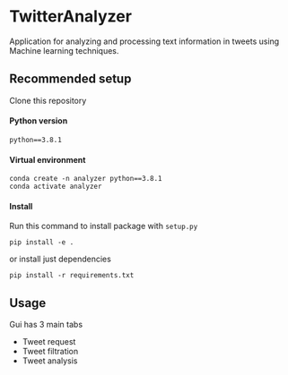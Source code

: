 # TwitterAnalyzer

Application for analyzing and processing text information in tweets using Machine learning techniques.

## Recommended setup
Clone this repository

#### Python version 
`python==3.8.1`

#### Virtual environment
    conda create -n analyzer python==3.8.1
    conda activate analyzer
    
#### Install 

Run this command to install package with `setup.py`

`pip install -e .`

or install just dependencies

`pip install -r requirements.txt`

## Usage
Gui has 3 main tabs
 - Tweet request
 - Tweet filtration
 - Tweet analysis
 